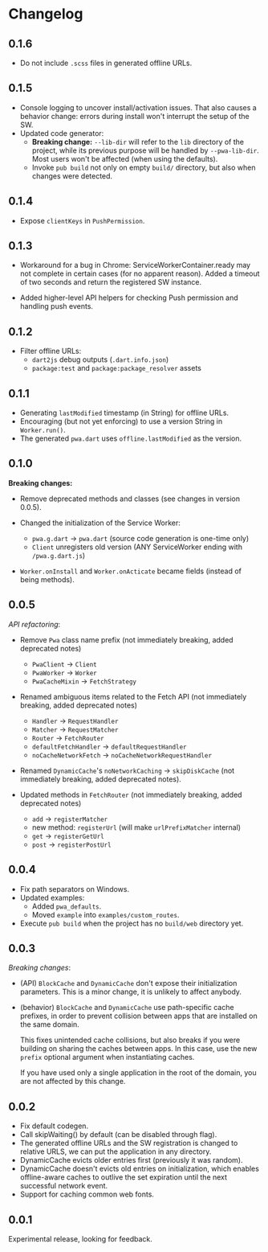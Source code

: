 # Changelog

## 0.1.6

- Do not include `.scss` files in generated offline URLs.

## 0.1.5

- Console logging to uncover install/activation issues. That also causes a
  behavior change: errors during install won't interrupt the setup of the SW.
- Updated code generator:
  - **Breaking change:** `--lib-dir` will refer to the `lib` directory of the
    project, while its previous purpose will be handled by `--pwa-lib-dir`.
    Most users won't be affected (when using the defaults).
  - Invoke `pub build` not only on empty `build/` directory, but also when changes were detected.

## 0.1.4

- Expose `clientKeys` in `PushPermission`.

## 0.1.3

- Workaround for a bug in Chrome: ServiceWorkerContainer.ready may not complete
  in certain cases (for no apparent reason). Added a timeout of two seconds and
  return the registered SW instance.

- Added higher-level API helpers for checking Push permission and handling push events.

## 0.1.2

- Filter offline URLs:
  - `dart2js` debug outputs (`.dart.info.json`)
  - `package:test` and `package:package_resolver` assets

## 0.1.1

- Generating `lastModified` timestamp (in String) for offline URLs.
- Encouraging (but not yet enforcing) to use a version String in `Worker.run()`.
- The generated `pwa.dart` uses `offline.lastModified` as the version.

## 0.1.0

**Breaking changes:**

- Remove deprecated methods and classes (see changes in version 0.0.5).

- Changed the initialization of the Service Worker:
  - `pwa.g.dart` -> `pwa.dart` (source code generation is one-time only)
  - `Client` unregisters old version (ANY ServiceWorker ending with `/pwa.g.dart.js`)

- `Worker.onInstall` and `Worker.onActicate` became fields (instead of being methods).

## 0.0.5

*API refactoring*:

- Remove `Pwa` class name prefix (not immediately breaking, added deprecated notes)
  - `PwaClient` -> `Client`
  - `PwaWorker` -> `Worker`
  - `PwaCacheMixin` -> `FetchStrategy`

- Renamed ambiguous items related to the Fetch API (not immediately breaking, added deprecated notes)
  - `Handler` -> `RequestHandler`
  - `Matcher` -> `RequestMatcher`
  - `Router` -> `FetchRouter`
  - `defaultFetchHandler` -> `defaultRequestHandler`
  - `noCacheNetworkFetch` -> `noCacheNetworkRequestHandler`

- Renamed `DynamicCache`'s `noNetworkCaching` -> `skipDiskCache` (not immediately breaking, added deprecated notes).

- Updated methods in `FetchRouter` (not immediately breaking, added deprecated notes)
  - `add` -> `registerMatcher`
  - new method: `registerUrl` (will make `urlPrefixMatcher` internal)
  - `get` -> `registerGetUrl`
  - `post` -> `registerPostUrl`

## 0.0.4

- Fix path separators on Windows.
- Updated examples:
  - Added `pwa_defaults`.
  - Moved `example` into `examples/custom_routes`.
- Execute `pub build` when the project has no `build/web` directory yet.

## 0.0.3

*Breaking changes*:

- (API) `BlockCache` and `DynamicCache` don't expose their initialization
  parameters. This is a minor change, it is unlikely to affect anybody.
  
- (behavior) `BlockCache` and `DynamicCache` use path-specific cache prefixes,
  in order to prevent collision between apps that are installed on the same domain.
  
  This fixes unintended cache collisions, but also breaks if you were building on
  sharing the caches between apps. In this case, use the new `prefix` optional
  argument when instantiating caches.
  
  If you have used only a single application in the root of the domain, you are not affected by this change.

## 0.0.2

- Fix default codegen.
- Call skipWaiting() by default (can be disabled through flag).
- The generated offline URLs and the SW registration is changed to relative URLS,
  we can put the application in any directory.
- DynamicCache evicts older entries first (previously it was random).
- DynamicCache doesn't evicts old entries on initialization, which enables
  offline-aware caches to outlive the set expiration until the next successful
  network event.
- Support for caching common web fonts. 

## 0.0.1

Experimental release, looking for feedback.
